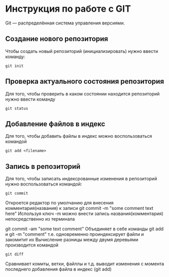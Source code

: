 # Инструкция по работе с GIT
Git — распределённая система управления версиями.
## Создание нового репозитория
Чтобы создать новый репозиторий (инициализировать)
нужно ввести команду:

    git init

## Проверка актуального состояния репозитория

Для того, чтобы проверить в каком состоянии находится репозиторий нужно ввести команду

    git status
## Добавление файлов в индекс

   Для того, чтобы добавить файлы в индекс можно воспользоваться командой

    git add <filename> 
## Запись в репозиторий

Для того, чтобы записать индексрованные изменения в  репозиторий нужно воспользоваться командой:

    git commit 
Откроется редактор по умолчанию для внесения комментария(названия) к записи
    git commit -m "some comment text here"
Используя ключ -m можно внести запись названия(комментария) непосредственно из терминала


git commit -am "some text comment"
Объединяет в себе команды git add <filename> и git -m "comment"
т.е. одновременно проиндексирует файли и закомитит их
Вычисление разницы между двумя деревьями производится командой

    git diff
Сравнивает комиты, ветки, файллы и т.д.
выводит изменения с момента последнего добавления файла в индекс (git add)
